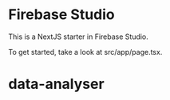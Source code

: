 # Firebase Studio

This is a NextJS starter in Firebase Studio.

To get started, take a look at src/app/page.tsx.
# data-analyser

